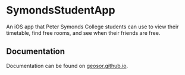 # SymondsStudentApp
An iOS app that Peter Symonds College students can use to view their timetable, find free rooms, and
see when their friends are free.

## Documentation

Documentation can be found on [geosor.github.io](https://geosor.github.io/SymondsStudentApp/).
